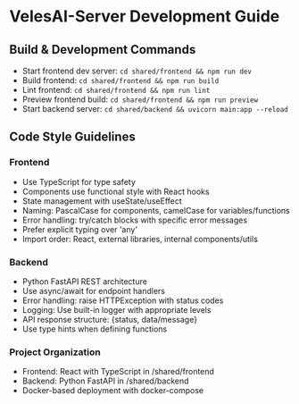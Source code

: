 # VelesAI-Server Development Guide

## Build & Development Commands
- Start frontend dev server: `cd shared/frontend && npm run dev`
- Build frontend: `cd shared/frontend && npm run build`
- Lint frontend: `cd shared/frontend && npm run lint`
- Preview frontend build: `cd shared/frontend && npm run preview`
- Start backend server: `cd shared/backend && uvicorn main:app --reload`

## Code Style Guidelines
### Frontend
- Use TypeScript for type safety
- Components use functional style with React hooks
- State management with useState/useEffect
- Naming: PascalCase for components, camelCase for variables/functions
- Error handling: try/catch blocks with specific error messages
- Prefer explicit typing over 'any'
- Import order: React, external libraries, internal components/utils

### Backend
- Python FastAPI REST architecture
- Use async/await for endpoint handlers
- Error handling: raise HTTPException with status codes
- Logging: Use built-in logger with appropriate levels
- API response structure: {status, data/message}
- Use type hints when defining functions

### Project Organization
- Frontend: React with TypeScript in /shared/frontend
- Backend: Python FastAPI in /shared/backend
- Docker-based deployment with docker-compose
